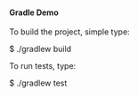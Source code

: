 #### Gradle Demo

To build the project, simple type:

$ ./gradlew build

To run tests, type:

$ ./gradlew test
